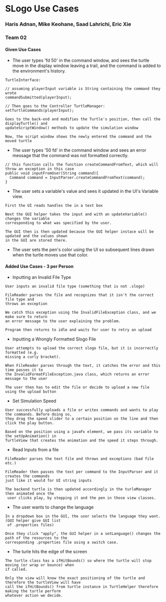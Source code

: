 # SLogo Use Cases

### Haris Adnan, Mike Keohane, Saad Lahrichi, Eric Xie

### Team 02

#### Given Use Cases

* The user types 'fd 50' in the command window, and sees the turtle move in the display window
  leaving a trail, and the command is added to the environment's history.

~~~
TurtleInterface:

// assuming playerInput variable is String containing the command they wrote
commandSubmitted(playerInput);

// Then goes to the Controller TurtleManager:
setTurtleCommands(playerInput);

Goes to the back-end and modifies the Turtle's position, then call the displayTurtle() and 
updateScriptWindow() methods to update the simulation window

Now, the script window shows the newly entered the command and the moved turtle
~~~

* The user types '50 fd' in the command window and sees an error message that the command was not
  formatted correctly.
~~~
// this function calls the function createCommandFromText, which will throw an exception in this case
public void inputFromUser(String command){
  Command command = InputParser.createCommandFromText(command);
} 
~~~
* The user sets a variable's value and sees it updated in the UI's Variable view.

~~~
First the UI reads handles the in a text box

Next the GUI helper takes the input and with an updateVariable() changes the variable 
corresponding to what was specified by the user.

The GUI then is then updated because the GUI helper instace will be updated and the values shown 
in the GUI are stored there.
~~~

* The user sets the pen's color using the UI so subsequent lines drawn when the turtle moves use
  that color.

#### Added Use Cases - 3 per Person

* Inputting an Invalid File Type

~~~
User inputs an invalid file type (something that is not .slogo)

FileReader parses the file and recognizes that it isn't the correct file type and 
throws an exception

We catch this exception using the InvalidFileException class, and we make sure to return
an error message to the user explaining the problem.

Program then returns to idle and waits for user to retry an upload
~~~

* Inputting a Wrongly Formatted Slogo File

~~~
User attempts to upload the correct slogo file, but it is incorrectly formatted (e.g.
missing a curly bracket).

When FileReader parses through the text, it catches the error and this time passes it to
the InvalidFormatFileException.java class, which returns an error message to the user

The user then has to edit the file or decide to upload a new file using the upload button
~~~

* Set Simulation Speed

~~~
User successfully uploads a file or writes commands and wants to play the commands. Before doing so,
they drag the speed slider to a certain position on the line and then click the play button.

Based on the position using a javaFx element, we pass its variable to the setUpAnimation() in 
TurtleView that creates the animation and the speed it steps through.
~~~
* Read Inputs from a file
~~~
FileReader parses the text file and throws and exceptions (bad file etc.)

FileReader then passes the text per command to the InputParser and it creates the commands
just like it would for UI string inputs

The backend turtle is then updated accordingly in the turleManager then animated once the
 user clicks play, by stepping it and the pen in those view classes.
~~~
* The user wants to change the language
~~~
In a dropdown box in the GUI, the user selects the language they want. (GUI helper give GUI list
 of .properties files) 

Once they click "apply", the GUI helper in a setLanguage() changes the path of the resources to the
corresponding .properties file using a switch case.
~~~
* The turle hits the edge of the screen
~~~
The turtle class has a ifHitBounds() so where the turtle will stop moving (or wrap or bounce) when
if called.

Only the view will know the exact positioning of the turtle and therefore the turtleView will have
call the ifHitBounds() from turtle instance in TurtleHelper therefore making the turtle perform 
whatever action we decide. 
~~~